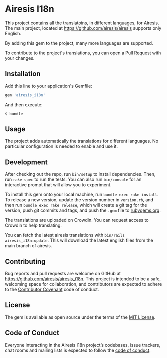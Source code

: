 # Airesis I18n

This project contains all the translatoins, in different languages, for Airesis.
The main project, located at https://github.com/airesis/airesis supports only English.

By adding this gem to the project, many more languages are supported.

To contribute to the project's translations,
you can open a Pull Request with your changes.

## Installation

Add this line to your application's Gemfile:

```ruby
gem 'airesis_i18n'
```

And then execute:

    $ bundle

## Usage

The project adds automatically the translations for different languages.
No particular configuration is needed to enable and use it.

## Development

After checking out the repo, run `bin/setup` to install dependencies.
Then, run `rake spec` to run the tests.
You can also run `bin/console` for an interactive prompt that will allow you to experiment.

To install this gem onto your local machine, run `bundle exec rake install`.
To release a new version, update the version number in `version.rb`,
and then run `bundle exec rake release`, which will create a git tag for the version,
push git commits and tags, and push the `.gem` file to [rubygems.org](https://rubygems.org).

The translations are uploaded on Crowdin. You can request access to Crowdin to help translating.

You can fetch the latest airesis translations with `bin/rails airesis_i18n:update`.
This will download the latest english files from the main branch of airesis.

## Contributing

Bug reports and pull requests are welcome on GitHub at https://github.com/airesis/airesis_i18n. This project is intended to be a safe, welcoming space for collaboration, and contributors are expected to adhere to the [Contributor Covenant](http://contributor-covenant.org) code of conduct.

## License

The gem is available as open source under the terms of the [MIT License](https://opensource.org/licenses/MIT).

## Code of Conduct

Everyone interacting in the Airesis I18n project’s codebases,
issue trackers, chat rooms and mailing lists is expected to follow the
[code of conduct](https://github.com/airesis/airesis_i18n/blob/master/CODE_OF_CONDUCT.md).
